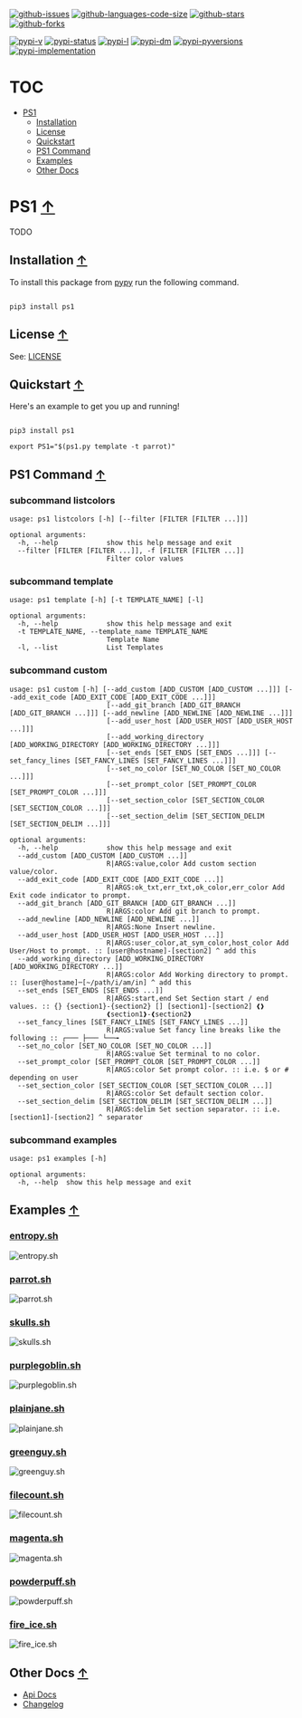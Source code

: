 [![github-issues](https://img.shields.io/github/issues/shollingsworth/ps1?style=plastic "github-issues")](https://github.com/shollingsworth/ps1/issues) [![github-languages-code-size](https://img.shields.io/github/languages/code-size/shollingsworth/ps1?style=plastic "github-languages-code-size")](https://github.com/shollingsworth/ps1) [![github-stars](https://img.shields.io/github/stars/shollingsworth/ps1?style=plastic "github-stars")](https://github.com/shollingsworth/ps1/stargazers) [![github-forks](https://img.shields.io/github/forks/shollingsworth/ps1?style=plastic "github-forks")](https://github.com/shollingsworth/ps1/network/members) 

[![pypi-v](https://img.shields.io/pypi/v/ps1?style=plastic "pypi-v")](https://pypi.org/project/ps1) [![pypi-status](https://img.shields.io/pypi/status/ps1?style=plastic "pypi-status")](https://pypi.org/project/ps1) [![pypi-l](https://img.shields.io/pypi/l/ps1?style=plastic "pypi-l")](https://pypi.org/project/ps1) [![pypi-dm](https://img.shields.io/pypi/dm/ps1?style=plastic "pypi-dm")](https://pypi.org/project/ps1) [![pypi-pyversions](https://img.shields.io/pypi/pyversions/ps1?style=plastic "pypi-pyversions")](https://pypi.org/project/ps1) [![pypi-implementation](https://img.shields.io/pypi/implementation/ps1?style=plastic "pypi-implementation")](https://pypi.org/project/ps1) 

# TOC
* [PS1](#ps1-)
   * [Installation](#installation-)
   * [License](#license-)
   * [Quickstart](#quickstart-)
   * [PS1 Command](#ps1-command-)
   * [Examples](#examples-)
   * [Other Docs](#other-docs-)


# PS1 [&#8593;](#toc)
TODO
## Installation [&#8593;](#toc)
To install this package from [pypy](https://pypi.org/project/ps1/) run the following command.


```

pip3 install ps1

```

## License [&#8593;](#toc)
See: [LICENSE](./LICENSE)
## Quickstart [&#8593;](#toc)
Here's an example to get you up and running!


```

pip3 install ps1

export PS1="$(ps1.py template -t parrot)"

```

## PS1 Command [&#8593;](#toc)
### subcommand listcolors
```
usage: ps1 listcolors [-h] [--filter [FILTER [FILTER ...]]]

optional arguments:
  -h, --help            show this help message and exit
  --filter [FILTER [FILTER ...]], -f [FILTER [FILTER ...]]
                        Filter color values

```


### subcommand template
```
usage: ps1 template [-h] [-t TEMPLATE_NAME] [-l]

optional arguments:
  -h, --help            show this help message and exit
  -t TEMPLATE_NAME, --template_name TEMPLATE_NAME
                        Template Name
  -l, --list            List Templates

```


### subcommand custom
```
usage: ps1 custom [-h] [--add_custom [ADD_CUSTOM [ADD_CUSTOM ...]]] [--add_exit_code [ADD_EXIT_CODE [ADD_EXIT_CODE ...]]]
                        [--add_git_branch [ADD_GIT_BRANCH [ADD_GIT_BRANCH ...]]] [--add_newline [ADD_NEWLINE [ADD_NEWLINE ...]]]
                        [--add_user_host [ADD_USER_HOST [ADD_USER_HOST ...]]]
                        [--add_working_directory [ADD_WORKING_DIRECTORY [ADD_WORKING_DIRECTORY ...]]]
                        [--set_ends [SET_ENDS [SET_ENDS ...]]] [--set_fancy_lines [SET_FANCY_LINES [SET_FANCY_LINES ...]]]
                        [--set_no_color [SET_NO_COLOR [SET_NO_COLOR ...]]]
                        [--set_prompt_color [SET_PROMPT_COLOR [SET_PROMPT_COLOR ...]]]
                        [--set_section_color [SET_SECTION_COLOR [SET_SECTION_COLOR ...]]]
                        [--set_section_delim [SET_SECTION_DELIM [SET_SECTION_DELIM ...]]]

optional arguments:
  -h, --help            show this help message and exit
  --add_custom [ADD_CUSTOM [ADD_CUSTOM ...]]
                        R|ARGS:value,color Add custom section value/color.
  --add_exit_code [ADD_EXIT_CODE [ADD_EXIT_CODE ...]]
                        R|ARGS:ok_txt,err_txt,ok_color,err_color Add Exit code indicator to prompt.
  --add_git_branch [ADD_GIT_BRANCH [ADD_GIT_BRANCH ...]]
                        R|ARGS:color Add git branch to prompt.
  --add_newline [ADD_NEWLINE [ADD_NEWLINE ...]]
                        R|ARGS:None Insert newline.
  --add_user_host [ADD_USER_HOST [ADD_USER_HOST ...]]
                        R|ARGS:user_color,at_sym_color,host_color Add User/Host to prompt. :: [user@hostname]-[section2] ^ add this
  --add_working_directory [ADD_WORKING_DIRECTORY [ADD_WORKING_DIRECTORY ...]]
                        R|ARGS:color Add Working directory to prompt. :: [user@hostame]─[~/path/i/am/in] ^ add this
  --set_ends [SET_ENDS [SET_ENDS ...]]
                        R|ARGS:start,end Set Section start / end values. :: {} {section1}-{section2} [] [section1]-[section2] ❰❱
                        ❰section1❱-❰section2❱
  --set_fancy_lines [SET_FANCY_LINES [SET_FANCY_LINES ...]]
                        R|ARGS:value Set fancy line breaks like the following :: ┌─── ├─── └──╼
  --set_no_color [SET_NO_COLOR [SET_NO_COLOR ...]]
                        R|ARGS:value Set terminal to no color.
  --set_prompt_color [SET_PROMPT_COLOR [SET_PROMPT_COLOR ...]]
                        R|ARGS:color Set prompt color. :: i.e. $ or # depending on user
  --set_section_color [SET_SECTION_COLOR [SET_SECTION_COLOR ...]]
                        R|ARGS:color Set default section color.
  --set_section_delim [SET_SECTION_DELIM [SET_SECTION_DELIM ...]]
                        R|ARGS:delim Set section separator. :: i.e. [section1]-[section2] ^ separator

```


### subcommand examples
```
usage: ps1 examples [-h]

optional arguments:
  -h, --help  show this help message and exit

```


## Examples [&#8593;](#toc)
### [entropy.sh](https://github.com/shollingsworth/ps1/blob/main/src/ps1api/examples/dark/entropy.sh)
![entropy.sh](https://raw.githubusercontent.com/shollingsworth/ps1/main/media/dark/entropy.sh.png)


### [parrot.sh](https://github.com/shollingsworth/ps1/blob/main/src/ps1api/examples/dark/parrot.sh)
![parrot.sh](https://raw.githubusercontent.com/shollingsworth/ps1/main/media/dark/parrot.sh.png)


### [skulls.sh](https://github.com/shollingsworth/ps1/blob/main/src/ps1api/examples/dark/skulls.sh)
![skulls.sh](https://raw.githubusercontent.com/shollingsworth/ps1/main/media/dark/skulls.sh.png)


### [purplegoblin.sh](https://github.com/shollingsworth/ps1/blob/main/src/ps1api/examples/dark/purplegoblin.sh)
![purplegoblin.sh](https://raw.githubusercontent.com/shollingsworth/ps1/main/media/dark/purplegoblin.sh.png)


### [plainjane.sh](https://github.com/shollingsworth/ps1/blob/main/src/ps1api/examples/dark/plainjane.sh)
![plainjane.sh](https://raw.githubusercontent.com/shollingsworth/ps1/main/media/dark/plainjane.sh.png)


### [greenguy.sh](https://github.com/shollingsworth/ps1/blob/main/src/ps1api/examples/dark/greenguy.sh)
![greenguy.sh](https://raw.githubusercontent.com/shollingsworth/ps1/main/media/dark/greenguy.sh.png)


### [filecount.sh](https://github.com/shollingsworth/ps1/blob/main/src/ps1api/examples/dark/filecount.sh)
![filecount.sh](https://raw.githubusercontent.com/shollingsworth/ps1/main/media/dark/filecount.sh.png)


### [magenta.sh](https://github.com/shollingsworth/ps1/blob/main/src/ps1api/examples/light/magenta.sh)
![magenta.sh](https://raw.githubusercontent.com/shollingsworth/ps1/main/media/light/magenta.sh.png)


### [powderpuff.sh](https://github.com/shollingsworth/ps1/blob/main/src/ps1api/examples/light/powderpuff.sh)
![powderpuff.sh](https://raw.githubusercontent.com/shollingsworth/ps1/main/media/light/powderpuff.sh.png)


### [fire_ice.sh](https://github.com/shollingsworth/ps1/blob/main/src/ps1api/examples/light/fire_ice.sh)
![fire_ice.sh](https://raw.githubusercontent.com/shollingsworth/ps1/main/media/light/fire_ice.sh.png)


## Other Docs [&#8593;](#toc)
* [Api Docs](https://shollingsworth.github.io/ps1/)
* [Changelog](./CHANGELOG.md)
